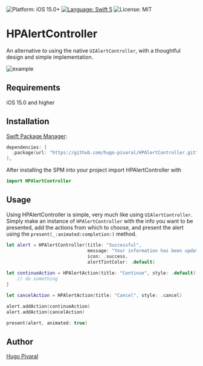 <p>
<img src="https://img.shields.io/badge/Platform-iOS_15+-blue.svg" alt="Platform: iOS 15.0+" />
<a href="https://developer.apple.com/swift" target="_blank"><img src="https://img.shields.io/badge/Language-Swift_5-orange.svg" alt="Language: Swift 5" /></a>
<img src="https://img.shields.io/badge/License-MIT-blueviolet.svg" alt="License: MIT" />
</p>

# HPAlertController

An alternative to using the native `UIAlertController`, with a thoughtful design and simple implementation.

![example](https://user-images.githubusercontent.com/18062144/170870747-e64f68bc-0875-49e5-8e77-e8c053627934.png)

## Requirements
iOS 15.0 and higher

## Installation

<a href="https://swift.org/package-manager/" target="_blank">Swift Package Manager</a>:

```swift
dependencies: [
  .package(url: "https://github.com/hugo-pivaral/HPAlertController.git", .exact("1.0.0")),
],
```

After installing the SPM into your project import HPAlertController with

```swift
import HPAlertController
```

## Usage

Using HPAlertController is simple, very much like using `UIAlertController`. Simply make an instance of `HPAlertController` with the info you want to be presented, add the actions from which to choose, and present the alert using the `present(_:animated:completion:)` method.

```swift
let alert = HPAlertController(title: "Successful",
                              message: "Your information has been updated on our server.",
                              icon: .success,
                              alertTintColor: .default)
        
let continueAction = HPAlertAction(title: "Continue", style: .default) {
    // do something
}

let cancelAction = HPAlertAction(title: "Cancel", style: .cancel)

alert.addAction(continueAction)
alert.addAction(cancelAction)

present(alert, animated: true)
```


## Author

[Hugo Pivaral](https://hugop.dev)
